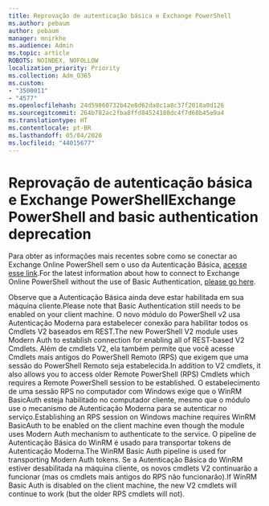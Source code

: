 ```yaml
---
title: Reprovação de autenticação básica e Exchange PowerShell
ms.author: pebaum
author: pebaum
manager: mnirkhe
ms.audience: Admin
ms.topic: article
ROBOTS: NOINDEX, NOFOLLOW
localization_priority: Priority
ms.collection: Adm_O365
ms.custom:
- "3500011"
- "4577"
ms.openlocfilehash: 24d59860732b42e8d62da8c1a8c37f2018a0d126
ms.sourcegitcommit: 264b782ac2fba8ffd84524180dc4f7d60b45e9a4
ms.translationtype: HT
ms.contentlocale: pt-BR
ms.lasthandoff: 05/04/2020
ms.locfileid: "44015677"
---
```

# <a name="exchange-powershell-and-basic-authentication-deprecation"></a><span data-ttu-id="d2faf-102">Reprovação de autenticação básica e Exchange PowerShell</span><span class="sxs-lookup"><span data-stu-id="d2faf-102">Exchange PowerShell and basic authentication deprecation</span></span>

<span data-ttu-id="d2faf-103">Para obter as informações mais recentes sobre como se conectar ao Exchange Online PowerShell sem o uso da Autenticação Básica, [acesse esse link](https://aka.ms/psbasicauth).</span><span class="sxs-lookup"><span data-stu-id="d2faf-103">For the latest information about how to connect to Exchange Online PowerShell without the use of Basic Authentication, [please go here](https://aka.ms/psbasicauth).</span></span>

<span data-ttu-id="d2faf-104">Observe que a Autenticação Básica ainda deve estar habilitada em sua máquina cliente.</span><span class="sxs-lookup"><span data-stu-id="d2faf-104">Please note that Basic Authentication still needs to be enabled on your client machine.</span></span>
<span data-ttu-id="d2faf-105">O novo módulo do PowerShell v2 usa Autenticação Moderna para estabelecer conexão para habilitar todos os Cmdlets V2 baseados em REST.</span><span class="sxs-lookup"><span data-stu-id="d2faf-105">The new PowerShell V2 module uses Modern Auth to establish connection for enabling all of REST-based V2 Cmdlets.</span></span> <span data-ttu-id="d2faf-106">Além de cmdlets V2, ela também permite que você acesse Cmdlets mais antigos do PowerShell Remoto (RPS) que exigem que uma sessão do PowerShell Remoto seja estabelecida.</span><span class="sxs-lookup"><span data-stu-id="d2faf-106">In addition to V2 cmdlets, it also allows you to access older Remote PowerShell (RPS) Cmdlets which requires a Remote PowerShell session to be established.</span></span> <span data-ttu-id="d2faf-107">O estabelecimento de uma sessão RPS no computador com Windows exige que o WinRM BasicAuth esteja habilitado no computador cliente, mesmo que o módulo use o mecanismo de Autenticação Moderna para se autenticar no serviço.</span><span class="sxs-lookup"><span data-stu-id="d2faf-107">Establishing an RPS session on Windows machine requires WinRM BasicAuth to be enabled on the client machine even though the module uses Modern Auth mechanism to authenticate to the service.</span></span> <span data-ttu-id="d2faf-108">O pipeline de Autenticação Básica do WinRM é usado para transportar tokens de Autenticação Moderna.</span><span class="sxs-lookup"><span data-stu-id="d2faf-108">The WinRM Basic Auth pipeline is used for transporting Modern Auth tokens.</span></span> <span data-ttu-id="d2faf-109">Se a Autenticação Básica do WinRM estiver desabilitada na máquina cliente, os novos cmdlets V2 continuarão a funcionar (mas os cmdlets mais antigos do RPS não funcionarão).</span><span class="sxs-lookup"><span data-stu-id="d2faf-109">If WinRM Basic Auth is disabled on the client machine, the new V2 cmdlets will continue to work (but the older RPS cmdlets will not).</span></span>

